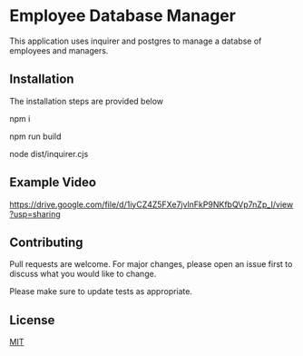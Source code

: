 # Employee Database Manager
This application uses inquirer and postgres to manage a databse of employees and managers.

## Installation
The installation steps are provided below 

npm i

npm run build

node dist/inquirer.cjs


## Example Video
https://drive.google.com/file/d/1iyCZ4Z5FXe7jvlnFkP9NKfbQVp7nZp_I/view?usp=sharing

## Contributing
Pull requests are welcome. For major changes, please open an issue first
to discuss what you would like to change.

Please make sure to update tests as appropriate.

## License

[MIT](https://choosealicense.com/licenses/mit/)
